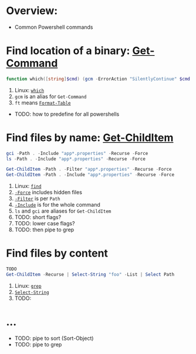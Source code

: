 # Overview:

- Common Powershell commands

# Find location of a binary: [Get-Command](https://learn.microsoft.com/en-us/powershell/module/microsoft.powershell.core/get-command?view=powershell-7.4)

```powershell
function which([string]$cmd) (gcm -ErrorAction "SilentlyContinue" $cmd | ft Definition)
```

1. Linux: [`which`](https://linux.die.net/man/1/which)
1. `gcm` is an alias for `Get-Command`
1. `ft` means [`Format-Table`](https://learn.microsoft.com/en-us/powershell/module/microsoft.powershell.utility/format-table?view=powershell-7.4)

- TODO: how to predefine for all powershells

# Find files by name: [Get-ChildItem](https://learn.microsoft.com/en-us/powershell/module/microsoft.powershell.management/get-childitem?view=powershell-7.4)

```powershell
gci -Path . -Include "app*.properties" -Recurse -Force
ls -Path . -Include "app*.properties" -Recurse -Force

Get-ChildItem -Path . -Filter "app*.properties" -Recurse -Force
Get-ChildItem -Path . -Include "app*.properties" -Recurse -Force
```

1. Linux: [`find`](https://linux.die.net/man/1/find)
1. [`-Force`](https://learn.microsoft.com/en-us/powershell/module/microsoft.powershell.management/get-childitem?view=powershell-7.4#-force) includes hidden files
1. [`-Filter`](https://learn.microsoft.com/en-us/powershell/module/microsoft.powershell.management/get-childitem?view=powershell-7.4#-filter) is per `Path`
1. [`-Include`](https://learn.microsoft.com/en-us/powershell/module/microsoft.powershell.management/get-childitem?view=powershell-7.4#-include) is for the whole command
1. `ls` and `gci` are aliases for `Get-ChildItem`
1. TODO: short flags?
1. TODO: lower case flags?
1. TODO: then pipe to grep

# Find files by content

```powershell
TODO
Get-ChildItem -Recurse | Select-String "foo" -List | Select Path
```
1. Linux: [`grep`](https://linux.die.net/man/1/grep)
1. [`Select-String`](https://learn.microsoft.com/en-us/powershell/module/microsoft.powershell.utility/select-string?view=powershell-7.4)
1. TODO:

# ...

- TODO: pipe to sort (Sort-Object)
- TODO: pipe to grep
